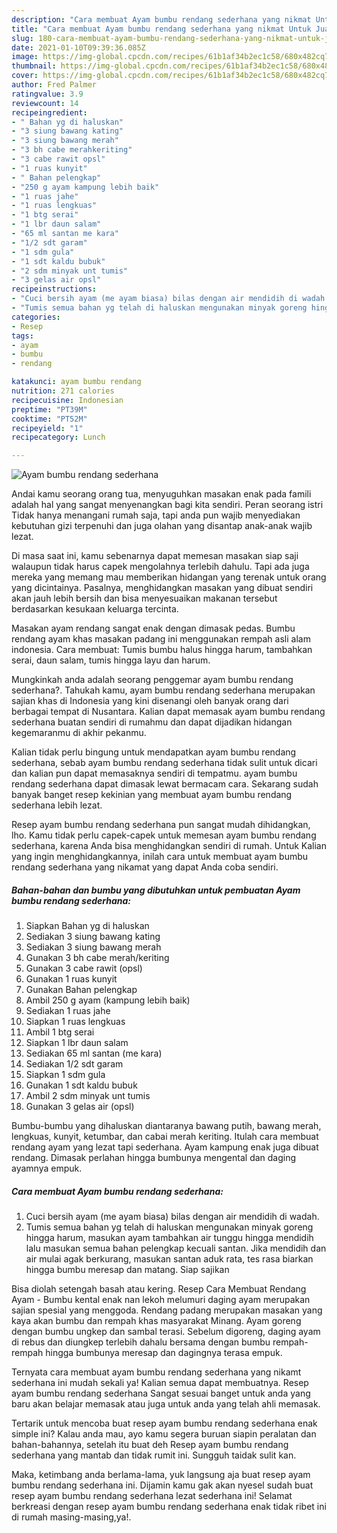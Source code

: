 ```yaml
---
description: "Cara membuat Ayam bumbu rendang sederhana yang nikmat Untuk Jualan"
title: "Cara membuat Ayam bumbu rendang sederhana yang nikmat Untuk Jualan"
slug: 180-cara-membuat-ayam-bumbu-rendang-sederhana-yang-nikmat-untuk-jualan
date: 2021-01-10T09:39:36.085Z
image: https://img-global.cpcdn.com/recipes/61b1af34b2ec1c58/680x482cq70/ayam-bumbu-rendang-sederhana-foto-resep-utama.jpg
thumbnail: https://img-global.cpcdn.com/recipes/61b1af34b2ec1c58/680x482cq70/ayam-bumbu-rendang-sederhana-foto-resep-utama.jpg
cover: https://img-global.cpcdn.com/recipes/61b1af34b2ec1c58/680x482cq70/ayam-bumbu-rendang-sederhana-foto-resep-utama.jpg
author: Fred Palmer
ratingvalue: 3.9
reviewcount: 14
recipeingredient:
- " Bahan yg di haluskan"
- "3 siung bawang kating"
- "3 siung bawang merah"
- "3 bh cabe merahkeriting"
- "3 cabe rawit opsl"
- "1 ruas kunyit"
- " Bahan pelengkap"
- "250 g ayam kampung lebih baik"
- "1 ruas jahe"
- "1 ruas lengkuas"
- "1 btg serai"
- "1 lbr daun salam"
- "65 ml santan me kara"
- "1/2 sdt garam"
- "1 sdm gula"
- "1 sdt kaldu bubuk"
- "2 sdm minyak unt tumis"
- "3 gelas air opsl"
recipeinstructions:
- "Cuci bersih ayam (me ayam biasa) bilas dengan air mendidih di wadah."
- "Tumis semua bahan yg telah di haluskan mengunakan minyak goreng hingga harum, masukan ayam tambahkan air tunggu hingga mendidih lalu masukan semua bahan pelengkap kecuali santan. Jika mendidih dan air mulai agak berkurang, masukan santan aduk rata, tes rasa biarkan hingga bumbu meresap dan matang. Siap sajikan"
categories:
- Resep
tags:
- ayam
- bumbu
- rendang

katakunci: ayam bumbu rendang 
nutrition: 271 calories
recipecuisine: Indonesian
preptime: "PT39M"
cooktime: "PT52M"
recipeyield: "1"
recipecategory: Lunch

---
```



![Ayam bumbu rendang sederhana](https://img-global.cpcdn.com/recipes/61b1af34b2ec1c58/680x482cq70/ayam-bumbu-rendang-sederhana-foto-resep-utama.jpg)

Andai kamu seorang orang tua, menyuguhkan masakan enak pada famili adalah hal yang sangat menyenangkan bagi kita sendiri. Peran seorang istri Tidak hanya menangani rumah saja, tapi anda pun wajib menyediakan kebutuhan gizi terpenuhi dan juga olahan yang disantap anak-anak wajib lezat.

Di masa  saat ini, kamu sebenarnya dapat memesan masakan siap saji walaupun tidak harus capek mengolahnya terlebih dahulu. Tapi ada juga mereka yang memang mau memberikan hidangan yang terenak untuk orang yang dicintainya. Pasalnya, menghidangkan masakan yang dibuat sendiri akan jauh lebih bersih dan bisa menyesuaikan makanan tersebut berdasarkan kesukaan keluarga tercinta. 

Masakan ayam rendang sangat enak dengan dimasak pedas. Bumbu rendang ayam khas masakan padang ini menggunakan rempah asli alam indonesia. Cara membuat: Tumis bumbu halus hingga harum, tambahkan serai, daun salam, tumis hingga layu dan harum.

Mungkinkah anda adalah seorang penggemar ayam bumbu rendang sederhana?. Tahukah kamu, ayam bumbu rendang sederhana merupakan sajian khas di Indonesia yang kini disenangi oleh banyak orang dari berbagai tempat di Nusantara. Kalian dapat memasak ayam bumbu rendang sederhana buatan sendiri di rumahmu dan dapat dijadikan hidangan kegemaranmu di akhir pekanmu.

Kalian tidak perlu bingung untuk mendapatkan ayam bumbu rendang sederhana, sebab ayam bumbu rendang sederhana tidak sulit untuk dicari dan kalian pun dapat memasaknya sendiri di tempatmu. ayam bumbu rendang sederhana dapat dimasak lewat bermacam cara. Sekarang sudah banyak banget resep kekinian yang membuat ayam bumbu rendang sederhana lebih lezat.

Resep ayam bumbu rendang sederhana pun sangat mudah dihidangkan, lho. Kamu tidak perlu capek-capek untuk memesan ayam bumbu rendang sederhana, karena Anda bisa menghidangkan sendiri di rumah. Untuk Kalian yang ingin menghidangkannya, inilah cara untuk membuat ayam bumbu rendang sederhana yang nikamat yang dapat Anda coba sendiri.

<!--inarticleads1-->

##### Bahan-bahan dan bumbu yang dibutuhkan untuk pembuatan Ayam bumbu rendang sederhana:

1. Siapkan  Bahan yg di haluskan
1. Sediakan 3 siung bawang kating
1. Sediakan 3 siung bawang merah
1. Gunakan 3 bh cabe merah/keriting
1. Gunakan 3 cabe rawit (opsl)
1. Gunakan 1 ruas kunyit
1. Gunakan  Bahan pelengkap
1. Ambil 250 g ayam (kampung lebih baik)
1. Sediakan 1 ruas jahe
1. Siapkan 1 ruas lengkuas
1. Ambil 1 btg serai
1. Siapkan 1 lbr daun salam
1. Sediakan 65 ml santan (me kara)
1. Sediakan 1/2 sdt garam
1. Siapkan 1 sdm gula
1. Gunakan 1 sdt kaldu bubuk
1. Ambil 2 sdm minyak unt tumis
1. Gunakan 3 gelas air (opsl)


Bumbu-bumbu yang dihaluskan diantaranya bawang putih, bawang merah, lengkuas, kunyit, ketumbar, dan cabai merah keriting. Itulah cara membuat rendang ayam yang lezat tapi sederhana. Ayam kampung enak juga dibuat rendang. Dimasak perlahan hingga bumbunya mengental dan daging ayamnya empuk. 

<!--inarticleads2-->

##### Cara membuat Ayam bumbu rendang sederhana:

1. Cuci bersih ayam (me ayam biasa) bilas dengan air mendidih di wadah.
1. Tumis semua bahan yg telah di haluskan mengunakan minyak goreng hingga harum, masukan ayam tambahkan air tunggu hingga mendidih lalu masukan semua bahan pelengkap kecuali santan. Jika mendidih dan air mulai agak berkurang, masukan santan aduk rata, tes rasa biarkan hingga bumbu meresap dan matang. Siap sajikan


Bisa diolah setengah basah atau kering. Resep Cara Membuat Rendang Ayam - Bumbu kental enak nan lekoh melumuri daging ayam merupakan sajian spesial yang menggoda. Rendang padang merupakan masakan yang kaya akan bumbu dan rempah khas masyarakat Minang. Ayam goreng dengan bumbu ungkep dan sambal terasi. Sebelum digoreng, daging ayam di rebus dan diungkep terlebih dahalu bersama dengan bumbu rempah-rempah hingga bumbunya meresap dan dagingnya terasa empuk. 

Ternyata cara membuat ayam bumbu rendang sederhana yang nikamt sederhana ini mudah sekali ya! Kalian semua dapat membuatnya. Resep ayam bumbu rendang sederhana Sangat sesuai banget untuk anda yang baru akan belajar memasak atau juga untuk anda yang telah ahli memasak.

Tertarik untuk mencoba buat resep ayam bumbu rendang sederhana enak simple ini? Kalau anda mau, ayo kamu segera buruan siapin peralatan dan bahan-bahannya, setelah itu buat deh Resep ayam bumbu rendang sederhana yang mantab dan tidak rumit ini. Sungguh taidak sulit kan. 

Maka, ketimbang anda berlama-lama, yuk langsung aja buat resep ayam bumbu rendang sederhana ini. Dijamin kamu gak akan nyesel sudah buat resep ayam bumbu rendang sederhana lezat sederhana ini! Selamat berkreasi dengan resep ayam bumbu rendang sederhana enak tidak ribet ini di rumah masing-masing,ya!.


